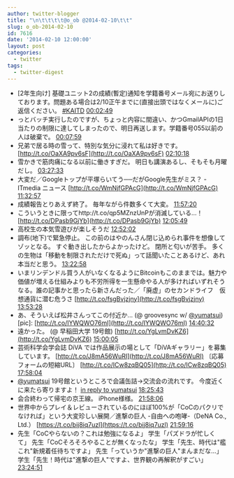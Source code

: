 ```yaml
---
author: twitter-blogger
title: "\n\t\t\t\t@o_ob @2014-02-10\t\t"
slug: o_ob-2014-02-10
id: 7616
date: '2014-02-10 12:00:00'
layout: post
categories:
  - twitter
tags:
  - twitter-digest
---
```


*   [2年生向け] 基礎ユニット2の成績(暫定)通知を学籍番号メール宛にお送りしております。問題ある場合は2/10正午までに(直接出頭ではなくメールに)ご返信ください。 [#KAITD](https://twitter.com/search?q=%23KAITD&src=hash) [00:02:49](https://twitter.com/o_ob/statuses/432530030636191744)
*   っとバッチ実行したのですが、ちょっと内容に間違い、かつGmailAPIの1日当たりの制限に達してしまったので、明日再送します。学籍番号055以前の人は破棄で。 [00:07:59](https://twitter.com/o_ob/statuses/432531330144800768)
*   兄弟で居る時の雪って、特別な気分に浸れて私は好きです。 [http://t.co/OaXA9pv6sF](http://t.co/OaXA9pv6sF) [02:10:18](https://twitter.com/o_ob/statuses/432562111382691840)
*   雪かきで筋肉痛になる以前に働きすぎだ。 明日も講演あるし、そもそも月曜だし。 [03:27:33](https://twitter.com/o_ob/statuses/432581553026117632)
*   大変だ／Googleトップが平塚らいてう──だがGoogle先生がミス？ - ITmedia ニュース [http://t.co/WmNjfGPAcG](http://t.co/WmNjfGPAcG) [11:32:57](https://twitter.com/o_ob/statuses/432703705658294273)
*   成績報告とりあえず終了。 毎年ながら件数多くて大変。 [11:57:20](https://twitter.com/o_ob/statuses/432709843548262400)
*   こういうときに限ってhttp://t.co/qp5MZnzUnPが消滅している…！ [http://t.co/DPasb9GjYb](http://t.co/DPasb9GjYb) [12:05:49](https://twitter.com/o_ob/statuses/432711979224932352)
*   高校生の本気雪遊びが楽しそうだ [12:52:02](https://twitter.com/o_ob/statuses/432723607379136513)
*   調布(地下)で緊急停止。 この前のはやのんさん閉じ込められ事件を想像してゾッとなる。 すぐ動き出したからよかったけど。 閉所と匂いが苦手。 多くの生物は「移動を制限されただけで死ぬ」って話聞いたことあるけど、あれ本当だと思う。 [13:22:58](https://twitter.com/o_ob/statuses/432731392711995392)
*   いまリンデンドル買う人がいなくなるようにBitcoinもこのままでは。魅力や価値が増える仕組みよりも不労所得を一生懸命やる人が多ければいずれそうなる。誰の記事かと思ったら新さんだった／「廃虚」のセカンドライフ　仮想通貨に潜む危うさ [http://t.co/fsgBvjzjny](http://t.co/fsgBvjzjny) [13:53:28](https://twitter.com/o_ob/statuses/432739070188322818)
*   あ、そういえば松井さんってこの付近か... (@ groovesync w/ [@yumatsui](https://twitter.com/yumatsui)) [pic]: [http://t.co/IYWQWO76mI](http://t.co/IYWQWO76mI) [14:40:32](https://twitter.com/o_ob/statuses/432750912910921728)
*   遠かった。 (@ 早稲田大学 19号館) [http://t.co/YgLvmDvKZ6](http://t.co/YgLvmDvKZ6) [15:00:05](https://twitter.com/o_ob/statuses/432755834062655488)
*   芸術科学会学会誌 DiVA では作品展示の場として「DiVAギャラリー」を募集しています。 [http://t.co/J8mA56WuRI](http://t.co/J8mA56WuRI) 〔応募フォームの短縮URL〕 [http://t.co/ICw8zqBQ05](http://t.co/ICw8zqBQ05) [17:58:04](https://twitter.com/o_ob/statuses/432800624753668096)
*   [@yumatsui](https://twitter.com/yumatsui) 19号館というところで会議缶詰→交流会の流れです。 今度近くに来たら寄りますよ！ [in reply to yumatsui](https://twitter.com/yumatsui/statuses/432751974757306368) [18:25:43](https://twitter.com/o_ob/statuses/432807580591599616)
*   会合終わって帰宅の京王線。 iPhone様様。 [21:58:06](https://twitter.com/o_ob/statuses/432861031094693889)
*   世界中からプレイ＆レビューされているのにほぼ100%が「CoCのパクリでなければ」という大変珍しい展開／進撃の巨人 -自由への咆哮-（DeNA Co., Ltd.） [https://t.co/bij8iq7uzl](https://t.co/bij8iq7uzl) [21:59:16](https://twitter.com/o_ob/statuses/432861325316743168)
*   先生「CoCやらないの？これは勉強になるよ」 学生「パズドラが忙しくて」 先生「CoCそろそろやることが無くなったな」 学生「先生、時代は"艦これ"新規着任待ちですよ」 先生「っていうか"進撃の巨人"まんまだな…」 学生「先生！時代は"進撃の巨人"ですよ、世界観の再解釈がすごい」 [23:24:51](https://twitter.com/o_ob/statuses/432882862686076928)